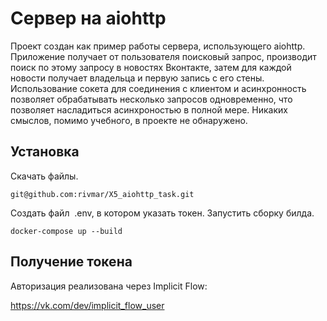 # Сервер на aiohttp

Проект создан как пример работы сервера, использующего aiohttp.
Приложение получает от пользователя поисковый запрос, производит поиск по этому запросу в новостях Вконтакте, затем для каждой новости получает владельца и первую запись с его стены.
Использование сокета для соединения с клиентом и асинхронность позволяет обрабатывать несколько запросов одновременно, что позволяет насладиться асинхроностью в полной мере.
Никаких смыслов, помимо учебного, в проекте не обнаружено.

## Установка

Скачать файлы.
```console
git@github.com:rivmar/X5_aiohttp_task.git
```
Создать файл  .env, в котором указать токен.
Запустить сборку билда.

```console
docker-compose up --build
```

## Получение токена

Авторизация реализована через Implicit Flow:

https://vk.com/dev/implicit_flow_user

